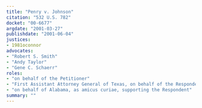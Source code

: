 ```yaml
---
title: "Penry v. Johnson"
citation: "532 U.S. 782"
docket: "00-6677"
argdate: "2001-03-27"
publishdate: "2001-06-04"
justices:
- 1981oconnor
advocates:
- "Robert S. Smith"
- "Andy Taylor"
- "Gene C. Schaerr"
roles:
- "on behalf of the Petitioner"
- "First Assistant Attorney General of Texas, on behalf of the Respondent"
- "on behalf of Alabama, as amicus curiae, supporting the Respondent"
summary: ""
---
```


